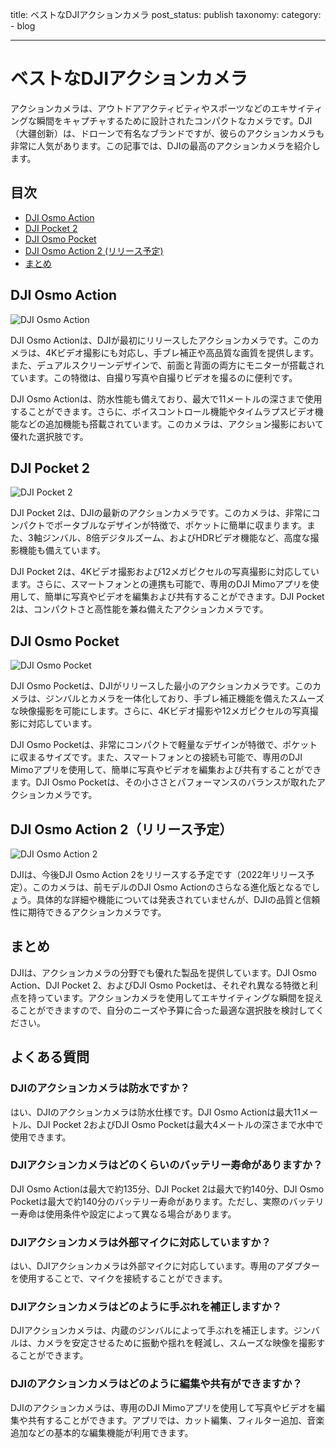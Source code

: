 title: ベストなDJIアクションカメラ
post_status: publish
taxonomy:
  category:
    - blog

---

# ベストなDJIアクションカメラ

アクションカメラは、アウトドアアクティビティやスポーツなどのエキサイティングな瞬間をキャプチャするために設計されたコンパクトなカメラです。DJI（大疆创新）は、ドローンで有名なブランドですが、彼らのアクションカメラも非常に人気があります。この記事では、DJIの最高のアクションカメラを紹介します。

## 目次
- [DJI Osmo Action](#dji-osmo-action)
- [DJI Pocket 2](#dji-pocket-2)
- [DJI Osmo Pocket](#dji-osmo-pocket)
- [DJI Osmo Action 2 (リリース予定)](#dji-osmo-action-2-リリース予定)
- [まとめ](#まとめ)

## DJI Osmo Action

![DJI Osmo Action](/_images/dji-osmo-action.jpg "DJI Osmo Action")

DJI Osmo Actionは、DJIが最初にリリースしたアクションカメラです。このカメラは、4Kビデオ撮影にも対応し、手ブレ補正や高品質な画質を提供します。また、デュアルスクリーンデザインで、前面と背面の両方にモニターが搭載されています。この特徴は、自撮り写真や自撮りビデオを撮るのに便利です。

DJI Osmo Actionは、防水性能も備えており、最大で11メートルの深さまで使用することができます。さらに、ボイスコントロール機能やタイムラプスビデオ機能などの追加機能も搭載されています。このカメラは、アクション撮影において優れた選択肢です。

## DJI Pocket 2

![DJI Pocket 2](/_images/dji-pocket-2.jpg "DJI Pocket 2")

DJI Pocket 2は、DJIの最新のアクションカメラです。このカメラは、非常にコンパクトでポータブルなデザインが特徴で、ポケットに簡単に収まります。また、3軸ジンバル、8倍デジタルズーム、およびHDRビデオ機能など、高度な撮影機能も備えています。

DJI Pocket 2は、4Kビデオ撮影および12メガピクセルの写真撮影に対応しています。さらに、スマートフォンとの連携も可能で、専用のDJI Mimoアプリを使用して、簡単に写真やビデオを編集および共有することができます。DJI Pocket 2は、コンパクトさと高性能を兼ね備えたアクションカメラです。

## DJI Osmo Pocket

![DJI Osmo Pocket](/_images/dji-osmo-pocket.jpg "DJI Osmo Pocket")

DJI Osmo Pocketは、DJIがリリースした最小のアクションカメラです。このカメラは、ジンバルとカメラを一体化しており、手ブレ補正機能を備えたスムーズな映像撮影を可能にします。さらに、4Kビデオ撮影や12メガピクセルの写真撮影に対応しています。

DJI Osmo Pocketは、非常にコンパクトで軽量なデザインが特徴で、ポケットに収まるサイズです。また、スマートフォンとの接続も可能で、専用のDJI Mimoアプリを使用して、簡単に写真やビデオを編集および共有することができます。DJI Osmo Pocketは、その小ささとパフォーマンスのバランスが取れたアクションカメラです。

## DJI Osmo Action 2（リリース予定）

![DJI Osmo Action 2](/_images/dji-osmo-action-2.jpg "DJI Osmo Action 2")

DJIは、今後DJI Osmo Action 2をリリースする予定です（2022年リリース予定）。このカメラは、前モデルのDJI Osmo Actionのさらなる進化版となるでしょう。具体的な詳細や機能については発表されていませんが、DJIの品質と信頼性に期待できるアクションカメラです。

## まとめ

DJIは、アクションカメラの分野でも優れた製品を提供しています。DJI Osmo Action、DJI Pocket 2、およびDJI Osmo Pocketは、それぞれ異なる特徴と利点を持っています。アクションカメラを使用してエキサイティングな瞬間を捉えることができますので、自分のニーズや予算に合った最適な選択肢を検討してください。

## よくある質問

### DJIのアクションカメラは防水ですか？

はい、DJIのアクションカメラは防水仕様です。DJI Osmo Actionは最大11メートル、DJI Pocket 2およびDJI Osmo Pocketは最大4メートルの深さまで水中で使用できます。

### DJIアクションカメラはどのくらいのバッテリー寿命がありますか？

DJI Osmo Actionは最大で約135分、DJI Pocket 2は最大で約140分、DJI Osmo Pocketは最大で約140分のバッテリー寿命があります。ただし、実際のバッテリー寿命は使用条件や設定によって異なる場合があります。

### DJIアクションカメラは外部マイクに対応していますか？

はい、DJIアクションカメラは外部マイクに対応しています。専用のアダプターを使用することで、マイクを接続することができます。

### DJIアクションカメラはどのように手ぶれを補正しますか？

DJIアクションカメラは、内蔵のジンバルによって手ぶれを補正します。ジンバルは、カメラを安定させるために振動や揺れを軽減し、スムーズな映像を撮影することができます。

### DJIのアクションカメラはどのように編集や共有ができますか？

DJIのアクションカメラは、専用のDJI Mimoアプリを使用して写真やビデオを編集や共有することができます。アプリでは、カット編集、フィルター追加、音楽追加などの基本的な編集機能が利用できます。

